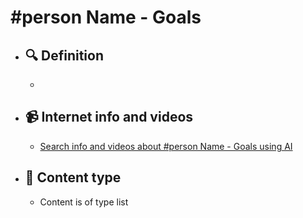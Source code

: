 # #person Name - Goals
- ## 🔍 Definition
  - 
- ## 📹 Internet info and videos
  - [Search info and videos about #person Name - Goals using AI](https://www.perplexity.ai/search?q=videos+about+Goals:+
)
- ## 📰 Content type 
  - Content is of type list
